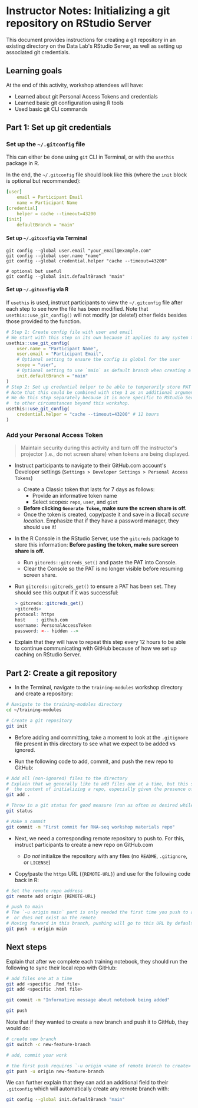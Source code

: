 # Instructor Notes: Initializing a git repository on RStudio Server

This document provides instructions for creating a git repository in an existing directory on the Data Lab's RStudio Server, as well as setting up associated git credentials.

## Learning goals

At the end of this activity, workshop attendees will have:

* Learned about git Personal Access Tokens and credentials
* Learned basic git configuration using R tools
* Used basic git CLI commands

## Part 1: Set up git credentials

### Set up the `~/.gitconfig` file

This can either be done using `git` CLI in Terminal, or with the `usethis` package in R.

In the end, the `~/.gitconfig` file should look like this (where the `init` block is optional but recommended):

```yml
[user]
    email = Participant Email
    name = Participant Name
[credential]
    helper = cache --timeout=43200
[init]
    defaultBranch = "main"
```

#### Set up `~/.gitconfig` via Terminal

```
git config --global user.email "your_email@example.com"
git config --global user.name "name"
git config --global credential.helper "cache --timeout=43200"

# optional but useful
git config --global init.defaultBranch "main"
```

#### Set up `~/.gitconfig` via R

If `usethis` is used, instruct participants to view the `~/.gitconfig` file after each step to see how the file has been modified.
Note that `usethis::use_git_config()` will not modify (or delete!) other fields besides those provided to the function.

```r
# Step 1: Create config file with user and email
# We start with this step on its own because it applies to any system they'll work on
usethis::use_git_config(
    user.name = "Participant Name",
    user.email = "Participant Email",
    # Optional setting to ensure the config is global for the user
    scope = "user",
    # Optional setting to use `main` as default branch when creating a new repo
    init.defaultBranch = "main"
)
# Step 2: Set up credential helper to be able to temporarily store PAT on the server
# Note that this could be combined with step 1 as an additional argument
# We do this step separately because it is more specific to RStudio Server usage and may not apply
#  to other circumstances beyond this workshop.
usethis::use_git_config(
    credential.helper = "cache --timeout=43200" # 12 hours
)
```

### Add your Personal Access Token

> Maintain security during this activity and turn off the instructor's projector (i.e., do not screen share) when tokens are being displayed.

* Instruct participants to navigate to their GitHub.com account's Developer settings (`Settings > Developer Settings > Personal Access Tokens`)
  * Create a Classic token that lasts for 7 days as follows:
    * Provide an informative token name
    * Select scopes: `repo`, `user`, and `gist`
  * **Before clicking `Generate Token`, make sure the screen share is off.**
  * Once the token is created, copy/paste it and save in a (local) _secure location_.
  Emphasize that if they have a password manager, they should use it!
* In the R Console in the RStudio Server, use the `gitcreds` package to store this information:
**Before pasting the token, make sure screen share is off.**
  * Run `gitcreds::gitcreds_set()` and paste the PAT into Console.
  * Clear the Console so the PAT is no longer visible before resuming screen share.
* Run `gitcreds::gitcreds_get()` to ensure a PAT has been set.
They should see this output if it was successful:

    ```r
    > gitcreds::gitcreds_get()
    <gitcreds>
    protocol: https
    host    : github.com
    username: PersonalAccessToken
    password: <-- hidden -->
    ```
* Explain that they will have to repeat this step every 12 hours to be able to continue communicating with GitHub because of how we set up caching on RStudio Server.

## Part 2: Create a git repository

* In the Terminal, navigate to the `training-modules` workshop directory and create a repository:

```sh
# Navigate to the training-modules directory
cd ~/training-modules

# Create a git repository
git init
```

* Before adding and committing, take a moment to look at the `.gitignore` file present in this directory to see what we expect to be added vs ignored.

* Run the following code to add, commit, and push the new repo to GitHub:
```sh
# Add all (non-ignored) files to the directory
# Explain that we generally like to add files one at a time, but this strategy is appropriate for
#  the context of initializing a repo, especially given the presence of the .gitignore file!
git add .

# Throw in a git status for good measure (run as often as desired while using git!)
git status

# Make a commit
git commit -m "First commit for RNA-seq workshop materials repo"
```

* Next, we need a corresponding remote repository to push to.
For this, instruct participants to create a new repo on GitHub.com
    * _Do not_ initialize the repository with any files (no `README`, `.gitignore`, or `LICENSE`)

* Copy/paste the `https` URL (`{REMOTE-URL}`) and use for the following code back in R:
```sh
# Set the remote repo address
git remote add origin {REMOTE-URL}

# push to main
# The `-u origin main` part is only needed the first time you push to a branch that you have not pushed to before,
#  or does not exist on the remote
# Moving forward in this branch, pushing will go to this URL by default
git push -u origin main
```

## Next steps

Explain that after we complete each training notebook, they should run the following to sync their local repo with GitHub:

```sh
# add files one at a time
git add <specific .Rmd file>
git add <specific .html file>

git commit -m "Informative message about notebook being added"

git push
```

Note that if they wanted to create a new branch and push it to GitHub, they would do:

```sh
# create new branch
git switch -c new-feature-branch

# add, commit your work

# the first push requires `-u origin <name of remote branch to create>
git push -u origin new-feature-branch
```

We can further explain that they can add an additional field to their `.gitconfig` which will automatically create
any remote branch with:

```sh
git config --global init.defaultBranch "main"
```
